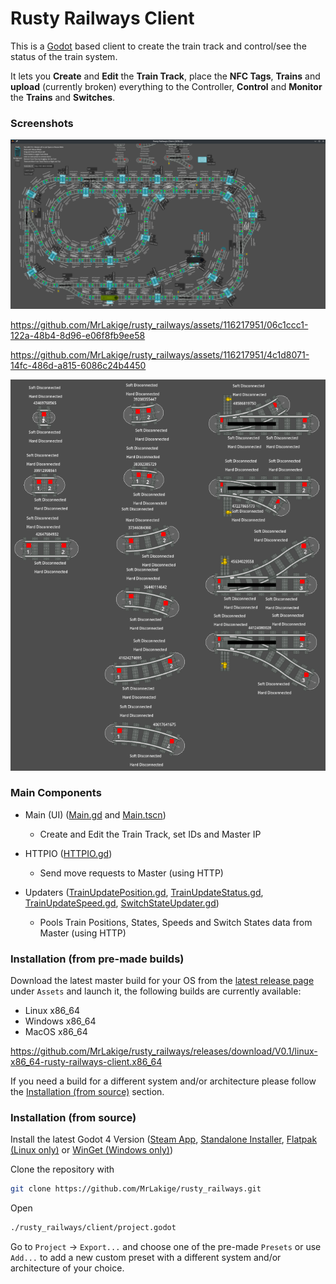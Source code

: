 # Rusty Railways Client

This is a [Godot](https://godotengine.org/) based client to create the train track and control/see the status of the train system.

It lets you **Create** and **Edit** the **Train Track**, place the **NFC Tags**, **Trains** and **upload** (currently broken) everything to the Controller,
**Control** and **Monitor** the **Trains** and **Switches**.

### Screenshots
![example-train-track](./screenshots/example-train-track.png)

https://github.com/MrLakige/rusty_railways/assets/116217951/06c1ccc1-122a-48b4-8d96-e06f8fb9ee58

https://github.com/MrLakige/rusty_railways/assets/116217951/4c1d8071-14fc-486d-a815-6086c24b4450

![available-train-track-pieces](./screenshots/available-train-track-pieces.png)

### Main Components
- Main (UI) ([Main.gd](./Main.gd) and [Main.tscn](./Main.tscn))
  - Create and Edit the Train Track, set IDs and Master IP

- HTTPIO ([HTTPIO.gd](./HTTPIO.gd))
  - Send move requests to Master (using HTTP)

- Updaters ([TrainUpdatePosition.gd](./trains/TrainUpdatePosition.gd), [TrainUpdateStatus.gd](./trains/TrainUpdateStatus.gd), [TrainUpdateSpeed.gd](./trains/TrainUpdateSpeed.gd), [SwitchStateUpdater.gd](./trains/SwitchStateUpdater.gd))
  - Pools Train Positions, States, Speeds and Switch States data from Master (using HTTP)

### Installation (from pre-made builds)
Download the latest master build for your OS from the [latest release page](https://github.com/MrLakige/rusty_railways/releases/latest) under `Assets` and launch it, the following builds are currently available:

- Linux x86_64
- Windows x86_64
- MacOS x86_64

https://github.com/MrLakige/rusty_railways/releases/download/V0.1/linux-x86_64-rusty-railways-client.x86_64

If you need a build for a different system and/or architecture please follow the [Installation (from source)](#Installation (from source)) section.

### Installation (from source)
Install the latest Godot 4 Version ([Steam App](https://store.steampowered.com/app/404790/Godot_Engine/), [Standalone Installer](https://godotengine.org/download/windows/), [Flatpak (Linux only)](https://flathub.org/apps/org.godotengine.Godot) or [WinGet (Windows only)](https://winstall.app/apps/GodotEngine.GodotEngine))

Clone the repository with 
```bash
git clone https://github.com/MrLakige/rusty_railways.git
```

Open 
```bash
./rusty_railways/client/project.godot
```

Go to `Project` -> `Export...` and choose one of the pre-made `Presets` or use `Add...` to add a new custom preset with a different system and/or architecture of your choice.
